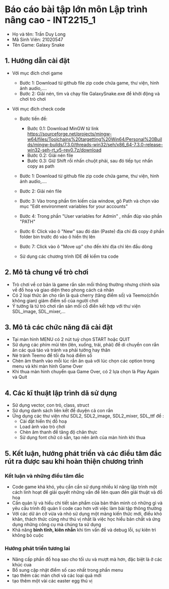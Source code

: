 # Báo cáo bài tập lớn môn Lập trình nâng cao - INT2215_1
- Họ và tên: Trần Duy Long 
- Mã Sinh Viên: 21020547
- Tên Game: Galaxy Snake 
## **1. Hướng dẫn cài đặt**
- Với mục đích chơi game
    - Bước 1: Download từ github file zip code chứa game, thư viện, hình ảnh audio,....
    - Bước 2: Giải nén, tìm và chạy file GalaxySnake.exe để khởi động và chơi trò chơi

- Với mục đích check code
    - Bước tiền đề:
         - Bước 0.1: Download MinGW từ link https://sourceforge.net/projects/mingw-w64/files/Toolchains%20targetting%20Win64/Personal%20Builds/mingw-builds/7.3.0/threads-win32/seh/x86_64-7.3.0-release-win32-seh-rt_v5-rev0.7z/download
         - Bước 0.2: Giải nén file 
         - Bước 0.3: Giữ Shift rồi nhấn chuột phải, sau đó tiếp tục nhấn copy as path 
      
    - Bước 1: Download từ github file zip code chứa game, thư viện, hình ảnh audio,....
    - Bước 2: Giải nén file
    - Bước 3: Vào trong phần tìm kiếm của window, gõ Path và chọn vào mục "Edit environment variables for your accounts"
    - Bước 4: Trong phần "User variables for Admin" , nhấn đúp vào phần "PATH" 
    - Bước 6: Click vào ô "New" sau đó dán (Paste) địa chỉ đã copy ở phần folder bin trước đó vào ô hiển thị lên
    - Bước 7: Click vào ô "Move up" cho đến khi địa chỉ lên đầu dòng
    - Sử dụng các chương trình IDE để kiểm tra code
## **2. Mô tả chung về trò chơi**
- Trò chơi về cơ bản là game rắn săn mồi thông thường nhưng chỉnh sửa về đồ hoạ và giao diện theo phong cách cá nhân
- Có 2 loại thức ăn cho rắn là quả cherry (tăng điểm số) và Teemo(chồn không gian) giảm điểm số của người chơi
- Ý tưởng là từ trò chơi rắn săn mồi cổ điển kết hợp với thư viện SDL_image, SDL_mixer,...
## **3. Mô tả các chức năng đã cài đặt**
- Tại màn hình MENU có 2 nút tuỳ chọn START hoặc QUIT
- Sử dụng các phím mũi tên (lên, xuống, trái, phải) để di chuyển con rắn ăn các quả táo và tránh va phải tưởng hay thân
- Né tránh Teemo để tối đa hoá điểm số
- Chèn âm thanh vào mỗi lúc rắn ăn quả với lúc chọn các option trong menu và khi màn hình Game Over
- Khi thua màn hình chuyển qua Game Over, có 2 lựa chọn là Play Again và Quit 
## **4. Các kĩ thuật lập trình dã sử dụng**
- Sử dụng vector, con trỏ, class, struct
- Sử dụng danh sách liên kết để duyện cả con rắn
- Ứng dụng các thư viện như SDL2, SDL2_image, SDL2_mixer, SDL_ttf để :
    - Cài đặt hiển thị đồ hoạ 
    - Load ảnh vào trò chơi
    - Chèn âm thanh để tăng độ chân thực
    - Sử dụng font chữ có sẵn, tạo nên ảnh của màn hình khi thua
## **5. Kết luận, hướng phát triển và các điều tâm đắc rút ra được sau khi hoàn thiện chương trình**
### Kết luận và những điều tâm đắc 
- Code game khá khó, yêu cần cần sử dụng nhiều kĩ năng lập trình một cách linh hoạt để giải quyết những vấn đề liên quan đến giải thuật và đồ hoạ
- Cần quản lý và hiểu chi tiết sản phẩm của bản thân mình có những gì và yêu cầu trình độ quản lí code cao hơn với việc làm bài tập thông thường
- Với các dữ án cỡ vừa và nhỏ sử dụng một mảng kiến thức mới, điều khó khăn, thách thức cũng như thú vị nhất là việc học hiểu bản chất và ứng dụng những công cụ mà chúng ta sử dụng
- Khả năng **bình tĩnh, kiên nhẫn** khi tìm vấn đề và debug lỗi, sự kiên trì không bỏ cuộc
### Hướng phát triển tương lai
- Nâng cấp phần đồ hoạ sao cho tối ưu và mượt mà hơn, đặc biệt là ở các khúc cua
- Bổ sung cập nhật điểm số cao nhất trong phần menu
- tạo thêm các màn chơi và các loại quả mới 
- tạo thêm một vài các easter egg thú vị
    
